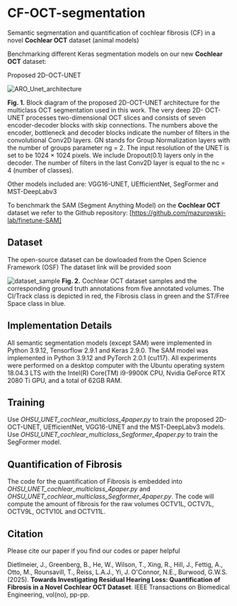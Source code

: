 # CF-OCT-segmentation
Semantic segmentation and quantification of cochlear fibrosis (CF) in a novel **Cochlear OCT** dataset (animal models)

Benchmarking different Keras segmentation models on our new **Cochlear OCT** dataset:

Proposed 2D-OCT-UNET

![ARO_Unet_architecture](https://github.com/user-attachments/assets/17a8e4e8-7570-4400-8929-961ca4513651)

**Fig. 1.** Block diagram of the proposed 2D-OCT-UNET architecture for the multiclass OCT segmentation used in this work. The very deep 2D-
OCT-UNET processes two-dimensional OCT slices and consists of seven encoder-decoder blocks with skip connections. The numbers above the
encoder, bottleneck and decoder blocks indicate the number of filters in the convolutional Conv2D layers. GN stands for Group Normalization layers
with the number of groups parameter ng = 2. The input resolution of the UNET is set to be 1024 × 1024 pixels. We include Dropout(0.1) layers
only in the decoder. The number of filters in the last Conv2D layer is equal to the nc = 4 (number of classes).

Other models included are: VGG16-UNET, UEfficientNet, SegFormer and MST-DeepLabv3

To benchmark the SAM (Segment Anything Model) on the **Cochlear OCT** dataset we refer to the Github repository:
[https://github.com/mazurowski-lab/finetune-SAM]

## Dataset
The open-source dataset can be dowloaded from the Open Science Framework (OSF) 
The dataset link will be provided soon

![dataset_sample](https://github.com/user-attachments/assets/ffca9dd8-bb54-4edd-a72a-2f45519d94ac)
**Fig. 2.** Cochlear OCT dataset samples and the corresponding ground truth annotations from five annotated volumes. The CI/Track class is depicted
in red, the Fibrosis class in green and the ST/Free Space class in blue.

## Implementation Details
All semantic segmentation models (except SAM) were implemented in Python 3.9.12, Tensorflow 2.9.1 and Keras 2.9.0. The SAM model was implemented in Python 3.9.12 and PyTorch 2.0.1 (cu117). All experiments were performed on a desktop computer with the Ubuntu operating system 18.04.3 LTS with the Intel(R) Core(TM) i9-9900K CPU, Nvidia GeForce RTX 2080 Ti GPU, and a total of 62GB RAM.

## Training
Use _OHSU_UNET_cochlear_multiclass_4paper.py_ to train the proposed 2D-OCT-UNET, UEfficientNet, VGG16-UNET and the MST-DeepLabv3 models.
Use _OHSU_UNET_cochlear_multiclass_Segformer_4paper.py_ to train the SegFormer model.

## Quantification of Fibrosis
The code for the quantification of Fibrosis is embedded into _OHSU_UNET_cochlear_multiclass_4paper.py_ and _OHSU_UNET_cochlear_multiclass_Segformer_4paper.py_.
The code will compute the amount of fibrosis for the raw volumes OCTV1L, OCTV7L, OCTV9L, OCTV10L and OCTV11L.

## Citation
Please cite our paper if you find our codes or paper helpful

Dietlmeier, J., Greenberg, B., He, W., Wilson, T., Xing, R., Hill, J., Fettig, A., Otto, M., Rounsavill, T., Reiss, L.A.J., Yi, J. O'Connor, N.E., Burwood, G.W.S. (2025). 
**Towards Investigating Residual Hearing Loss: Quantification of Fibrosis in a Novel Cochlear OCT Dataset**. 
IEEE Transactions on Biomedical Engineering, vol(no), pp-pp.
